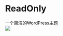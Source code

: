 # ReadOnly
一个简洁的WordPress主题<br>
![](http://xtcel.com/wordpress/wp-content/uploads/2015/07/D9BC8A57-68E3-4003-B4C8-5A51CD4656A8.jpg)
